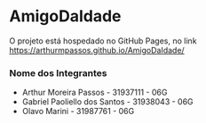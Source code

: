 # AmigoDaIdade
O projeto está hospedado no GitHub Pages, no link https://arthurmpassos.github.io/AmigoDaIdade/

### Nome dos Integrantes
- Arthur Moreira Passos - 31937111 - 06G
- Gabriel Paoliello dos Santos - 31938043 - 06G
- Olavo Marini - 31987761 - 06G

